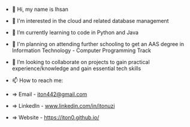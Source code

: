 - 👋 Hi, my name is Ihsan  
- 👀 I'm interested in the cloud and related database management
- 🌱 I’m currently learning to code in Python and Java
- 🌱 I'm planning on attending further schooling to get an AAS degree in Information Technology - Computer Programming Track
- 💞️ I’m looking to collaborate on projects to gain practical experience/knowledge and gain essential tech skills 
- 📫 How to reach me: 

-  => Email - iton442@gmail.com
-  => LinkedIn - www.linkedin.com/in/itonuzi
-  => Website - https://iton0.github.io/

<!---
iton0/iton0 is a ✨ special ✨ repository because its `README.md` (this file) appears on your GitHub profile.
You can click the Preview link to take a look at your changes.
--->
